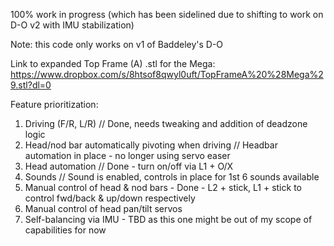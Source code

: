 100% work in progress (which has been sidelined due to shifting to work on D-O v2 with IMU stabilization)

Note: this code only works on v1 of Baddeley's D-O

Link to expanded Top Frame (A) .stl for the Mega: https://www.dropbox.com/s/8htsof8qwyl0uft/TopFrameA%20%28Mega%29.stl?dl=0

Feature prioritization:
1. Driving (F/R, L/R) // Done, needs tweaking and addition of deadzone logic
2. Head/nod bar automatically pivoting when driving // Headbar automation in place - no longer using servo easer
3. Head automation // Done - turn on/off via L1 + O/X
4. Sounds // Sound is enabled, controls in place for 1st 6 sounds available
5. Manual control of head & nod bars - Done - L2 + stick, L1 + stick to control fwd/back & up/down respectively
6. Manual control of head pan/tilt servos
7. Self-balancing via IMU - TBD as this one might be out of my scope of capabilities for now
